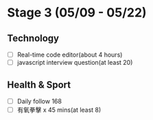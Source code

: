# Stage 3 (05/09 - 05/22)

## Technology

- [ ] Real-time code editor(about 4 hours)
- [ ] javascript interview question(at least 20)

## Health & Sport

- [ ] Daily follow 168
- [ ] 有氧拳擊 x 45 mins(at least 8)
